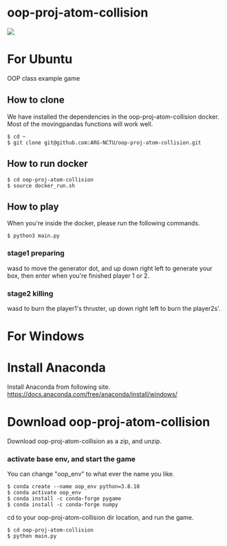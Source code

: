 # oop-proj-atom-collision 

<img src="./oop_project_demo.gif"/>

# For Ubuntu 
OOP class example game
## How to clone
We have installed the dependencies in the oop-proj-atom-collision docker. 
Most of the movingpandas functions will work well.
```
$ cd ~
$ git clone git@github.com:ARG-NCTU/oop-proj-atom-collision.git
```
## How to run docker
```
$ cd oop-proj-atom-collision
$ source docker_run.sh
```
## How to play
When you're inside the docker, please run the following commands.
```
$ python3 main.py
```
### stage1 preparing
wasd to move the generator dot, and up down right left to generate your box, then enter when you're finished player 1 or 2.
### stage2 killing
wasd to burn the player1's thruster, up down right left to burn the player2s'.

# For Windows
# Install Anaconda
Install Anaconda from following site.
https://docs.anaconda.com/free/anaconda/install/windows/
# Download oop-proj-atom-collision
Download oop-proj-atom-collision as a zip, and unzip.
### activate base env, and start the game
You can change "oop_env" to what ever the name you like.
```
$ conda create --name oop_env python=3.8.10
$ conda activate oop_env
$ conda install -c conda-forge pygame
$ conda install -c conda-forge numpy
```
cd to your oop-proj-atom-collision dir location, and run the game.
```
$ cd oop-proj-atom-collision
$ python main.py
```
